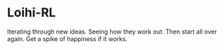 # Loihi-RL
Iterating through new ideas. Seeing how they work out. Then start all over again. Get a spike of happiness if it works. 
